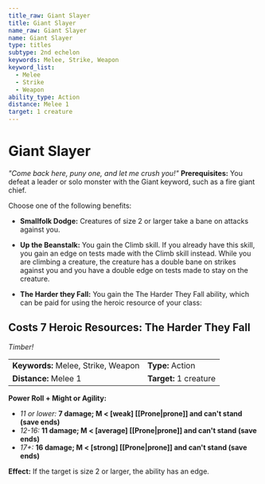 ```yaml
---
title_raw: Giant Slayer
title: Giant Slayer
name_raw: Giant Slayer
name: Giant Slayer
type: titles
subtype: 2nd echelon
keywords: Melee, Strike, Weapon
keyword_list:
  - Melee
  - Strike
  - Weapon
ability_type: Action
distance: Melee 1
target: 1 creature
---
```


# Giant Slayer

*"Come back here, puny one, and let me crush you!"* **Prerequisites:** You defeat a leader or solo monster with the Giant keyword, such as a fire giant chief.

Choose one of the following benefits:

- **Smallfolk Dodge:** Creatures of size 2 or larger take a bane on attacks against you.

- **Up the Beanstalk:** You gain the Climb skill. If you already have this skill, you gain an edge on tests made with the Climb skill instead. While you are climbing a creature, the creature has a double bane on strikes against you and you have a double edge on tests made to stay on the creature.

- **The Harder they Fall:** You gain the The Harder They Fall ability, which can be paid for using the heroic resource of your class:

## Costs 7 Heroic Resources: The Harder They Fall

*Timber!*

|                                     |                        |
| :---------------------------------- | :--------------------- |
| **Keywords:** Melee, Strike, Weapon | **Type:** Action       |
| **Distance:** Melee 1               | **Target:** 1 creature |

**Power Roll + Might or Agility:**

- *11 or lower:* **7 damage; M \< \[weak\] [[Prone|prone]] and can't stand (save ends)**
- *12-16:* **11 damage; M \< \[average\] [[Prone|prone]] and can't stand (save ends)**
- *17+:* **16 damage; M \< \[strong\] [[Prone|prone]] and can't stand (save ends)**

**Effect:** If the target is size 2 or larger, the ability has an edge.

